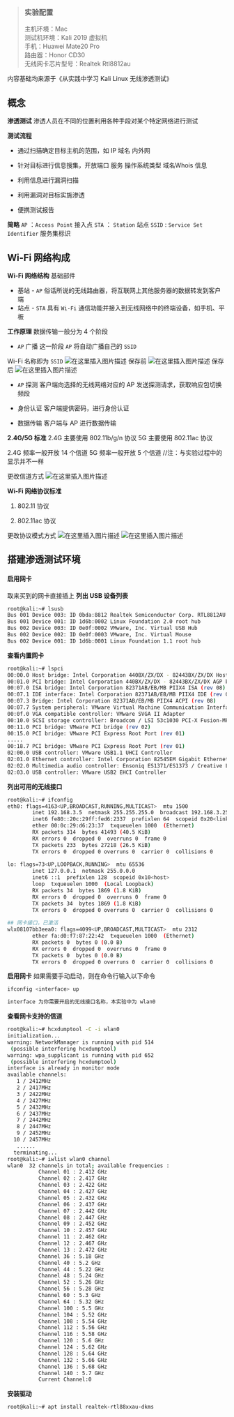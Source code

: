 > ### 实验配置
> 主机环境：Mac  
> 测试机环境：Kali 2019 虚拟机  
> 手机：Huawei Mate20 Pro  
> 路由器：Honor CD30  
> 无线网卡芯片型号：Realtek  Rtl8812au


内容基础均来源于《从实践中学习 Kali Linux 无线渗透测试》
## 概念
**渗透测试**
渗透人员在不同的位置利用各种手段对某个特定网络进行测试

**测试流程**
- 通过扫描确定目标主机的范围，如 IP 域名 内外网

- 针对目标进行信息搜集，开放端口 服务 操作系统类型 域名Whois 信息

- 利用信息进行漏洞扫描

- 利用漏洞对目标实施渗透

- 便携测试报告

**简略**
``AP`` ：``Access Point`` 接入点
``STA`` ： ``Station`` 站点
``SSID`` : ``Service Set Identifier`` 服务集标识

## Wi-Fi 网络构成
**Wi-Fi 网络结构**
基础部件
- 基站 - ``AP``
俗话所说的无线路由器，将互联网上其他服务器的数据转发到客户端
- 站点 - ``STA``
具有 ``Wi-Fi`` 通信功能并接入到无线网络中的终端设备，如手机、平板

**工作原理**
数据传输一般分为 4 个阶段
- ``AP`` 广播
这一阶段 ``AP`` 将自动广播自己的 ``SSID``

Wi-Fi 名称即为 ``SSID``
![在这里插入图片描述](https://img-blog.csdnimg.cn/20210309113044895.png?x-oss-process=image/watermark,type_ZmFuZ3poZW5naGVpdGk,shadow_10,text_aHR0cHM6Ly9ibG9nLmNzZG4ubmV0L3FxXzM0NDIzMzgx,size_16,color_FFFFFF,t_70)
保存前
![在这里插入图片描述](https://img-blog.csdnimg.cn/20210309113103903.png)
保存后
![在这里插入图片描述](https://img-blog.csdnimg.cn/20210309113112567.png)
- ``AP`` 探测
客户端向选择的无线网络对应的 AP 发送探测请求，获取响应包切换频段

- 身份认证
客户端提供密码，进行身份认证

- 数据传输
客户端与 AP 进行数据传输

**2.4G/5G 标准**
2.4G 主要使用 802.11b/g/n 协议
5G 主要使用 802.11ac 协议

2.4G 频率一般开放 14 个信道
5G 频率一般开放 5 个信道
//注：与实验过程中的显示并不一样

更改信道方式
![在这里插入图片描述](https://img-blog.csdnimg.cn/20210309113212214.png?x-oss-process=image/watermark,type_ZmFuZ3poZW5naGVpdGk,shadow_10,text_aHR0cHM6Ly9ibG9nLmNzZG4ubmV0L3FxXzM0NDIzMzgx,size_16,color_FFFFFF,t_70)


**Wi-Fi 网络协议标准**
1. 802.11 协议

2. 802.11ac 协议

更改协议模式方式
![在这里插入图片描述](https://img-blog.csdnimg.cn/20210309113235443.png?x-oss-process=image/watermark,type_ZmFuZ3poZW5naGVpdGk,shadow_10,text_aHR0cHM6Ly9ibG9nLmNzZG4ubmV0L3FxXzM0NDIzMzgx,size_16,color_FFFFFF,t_70)
![在这里插入图片描述](https://img-blog.csdnimg.cn/20210309113240823.png?x-oss-process=image/watermark,type_ZmFuZ3poZW5naGVpdGk,shadow_10,text_aHR0cHM6Ly9ibG9nLmNzZG4ubmV0L3FxXzM0NDIzMzgx,size_16,color_FFFFFF,t_70)
## 搭建渗透测试环境
#### 启用网卡
取来买到的网卡直接插上
**列出 USB 设备列表**
```bash
root@kali:~# lsusb
Bus 001 Device 003: ID 0bda:8812 Realtek Semiconductor Corp. RTL8812AU 802.11a/b/g/n/ac 2T2R DB WLAN Adapter # 网卡在这里
Bus 001 Device 001: ID 1d6b:0002 Linux Foundation 2.0 root hub
Bus 002 Device 003: ID 0e0f:0002 VMware, Inc. Virtual USB Hub
Bus 002 Device 002: ID 0e0f:0003 VMware, Inc. Virtual Mouse
Bus 002 Device 001: ID 1d6b:0001 Linux Foundation 1.1 root hub
```
**查看内置网卡**
```bash
root@kali:~# lspci 
00:00.0 Host bridge: Intel Corporation 440BX/ZX/DX - 82443BX/ZX/DX Host bridge (rev 01)     ## 主板芯片
00:01.0 PCI bridge: Intel Corporation 440BX/ZX/DX - 82443BX/ZX/DX AGP bridge (rev 01)       ## 接口卡槽
00:07.0 ISA bridge: Intel Corporation 82371AB/EB/MB PIIX4 ISA (rev 08)
00:07.1 IDE interface: Intel Corporation 82371AB/EB/MB PIIX4 IDE (rev 01)
00:07.3 Bridge: Intel Corporation 82371AB/EB/MB PIIX4 ACPI (rev 08)
00:07.7 System peripheral: VMware Virtual Machine Communication Interface (rev 10)
00:0f.0 VGA compatible controller: VMware SVGA II Adapter                                   ## 显卡
00:10.0 SCSI storage controller: Broadcom / LSI 53c1030 PCI-X Fusion-MPT Dual Ultra320 SCSI (rev 01)
00:11.0 PCI bridge: VMware PCI bridge (rev 02)
00:15.0 PCI bridge: VMware PCI Express Root Port (rev 01)
.....
00:18.7 PCI bridge: VMware PCI Express Root Port (rev 01)
02:00.0 USB controller: VMware USB1.1 UHCI Controller
02:01.0 Ethernet controller: Intel Corporation 82545EM Gigabit Ethernet Controller (Copper) (rev 01)    ## 网卡
02:02.0 Multimedia audio controller: Ensoniq ES1371/ES1373 / Creative Labs CT2518 (rev 02)
02:03.0 USB controller: VMware USB2 EHCI Controller                                         ## USB 控制器
```
**列出可用的无线接口**
```bash
root@kali:~# ifconfig 
eth0: flags=4163<UP,BROADCAST,RUNNING,MULTICAST>  mtu 1500                                                                                      
        inet 192.168.3.5  netmask 255.255.255.0  broadcast 192.168.3.255                                                                        
        inet6 fe80::20c:29ff:fed6:2337  prefixlen 64  scopeid 0x20<link>                                                                          
        ether 00:0c:29:d6:23:37  txqueuelen 1000  (Ethernet)                                                                                         
        RX packets 314  bytes 41493 (40.5 KiB)                                                                                                       
        RX errors 0  dropped 0  overruns 0  frame 0                                                                                                   
        TX packets 233  bytes 27218 (26.5 KiB)                                                                                                        
        TX errors 0  dropped 0 overruns 0  carrier 0  collisions 0                                                                                       
                                                                                                                                                         
lo: flags=73<UP,LOOPBACK,RUNNING>  mtu 65536                                                                                                              
        inet 127.0.0.1  netmask 255.0.0.0                                                                                                                  
        inet6 ::1  prefixlen 128  scopeid 0x10<host>                                                                                                         
        loop  txqueuelen 1000  (Local Loopback)                                                                                                              
        RX packets 34  bytes 1869 (1.8 KiB)                                                                                                                  
        RX errors 0  dropped 0  overruns 0  frame 0                                                                                                              
        TX packets 34  bytes 1869 (1.8 KiB)                                                                                                                      
        TX errors 0  dropped 0 overruns 0  carrier 0  collisions 0                                                                                               
                                                                                                                        
## 网卡接口，已激活
wlx08107bb3eea0: flags=4099<UP,BROADCAST,MULTICAST>  mtu 2312
        ether fa:d0:f7:87:22:42  txqueuelen 1000  (Ethernet)
        RX packets 0  bytes 0 (0.0 B)
        RX errors 0  dropped 0  overruns 0  frame 0
        TX packets 0  bytes 0 (0.0 B)
        TX errors 0  dropped 0 overruns 0  carrier 0  collisions 0
```
**启用网卡**
如果需要手动启动，则在命令行输入以下命令
```bash
ifconfig <interface> up

interface 为你需要开启的无线接口名称，本实验中为 wlan0
```

**查看网卡支持的信道**
```bash
root@kali:~# hcxdumptool -C -i wlan0
initialization...
warning: NetworkManager is running with pid 514
 (possible interfering hcxdumptool)
warning: wpa_supplicant is running with pid 652
 (possible interfering hcxdumptool)
interface is already in monitor mode
available channels:
   1 / 2412MHz
   2 / 2417MHz
   3 / 2422MHz
   4 / 2427MHz
   5 / 2432MHz
   6 / 2437MHz
   7 / 2442MHz
   8 / 2447MHz
   9 / 2452MHz
  10 / 2457MHz
   ......
  terminating...
root@kali:~# iwlist wlan0 channel 
wlan0  32 channels in total; available frequencies :
          Channel 01 : 2.412 GHz
          Channel 02 : 2.417 GHz
          Channel 03 : 2.422 GHz
          Channel 04 : 2.427 GHz
          Channel 05 : 2.432 GHz
          Channel 06 : 2.437 GHz
          Channel 07 : 2.442 GHz
          Channel 08 : 2.447 GHz
          Channel 09 : 2.452 GHz
          Channel 10 : 2.457 GHz
          Channel 11 : 2.462 GHz
          Channel 12 : 2.467 GHz
          Channel 13 : 2.472 GHz
          Channel 36 : 5.18 GHz
          Channel 40 : 5.2 GHz
          Channel 44 : 5.22 GHz
          Channel 48 : 5.24 GHz
          Channel 52 : 5.26 GHz
          Channel 56 : 5.28 GHz
          Channel 60 : 5.3 GHz
          Channel 64 : 5.32 GHz
          Channel 100 : 5.5 GHz
          Channel 104 : 5.52 GHz
          Channel 108 : 5.54 GHz
          Channel 112 : 5.56 GHz
          Channel 116 : 5.58 GHz
          Channel 120 : 5.6 GHz
          Channel 124 : 5.62 GHz
          Channel 128 : 5.64 GHz
          Channel 132 : 5.66 GHz
          Channel 136 : 5.68 GHz
          Channel 140 : 5.7 GHz
          Current Channel:0
```
**安装驱动**
```bash
root@kali:~# apt install realtek-rtl88xxau-dkms 
```

